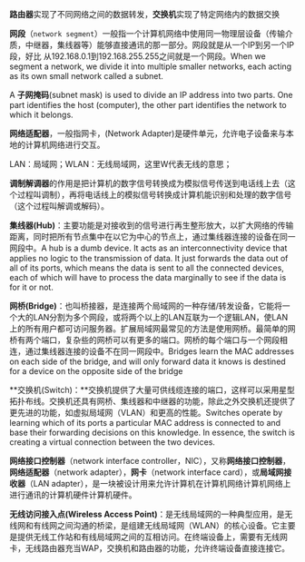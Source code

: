 **路由器**实现了不同网络之间的数据转发，**交换机**实现了特定网络内的数据交换



**网段**（`network segment`）一般指一个计算机网络中使用同一物理层设备（传输介质，中继器，集线器等）能够直接通讯的那一部分。网段就是从一个IP到另一个IP段，好比 从192.168.0.1到192.168.255.255之间就是一个网段。When we segment a network, we divide it into multiple smaller networks, each acting as its own small network called a subnet. 



 A **子网掩码**(subnet mask) is used to divide an IP address into two parts. One part identifies the host (computer), the other part identifies the network to which it belongs.



**网络适配器**，一般指网卡，(Network Adapter)是硬件单元，允许电子设备来与本地的计算机网络进行交互。



LAN：局域网；WLAN：无线局域网，这里W代表无线的意思；



**调制解调器**的作用是把计算机的数字信号转换成为模拟信号传送到电话线上去（这个过程叫调制），再将电话线上的模拟信号转换成计算机能识别和处理的数字信号（这个过程叫解调或解码）。



**集线器(Hub)**：主要功能是对接收到的信号进行再生整形放大，以扩大网络的传输距离，同时把所有节点集中在以它为中心的节点上，通过集线器连接的设备在同一网段中。A hub is a dumb device. It acts as an interconnectivity device that applies no logic to the transmission of data. It just forwards the data out of all of its ports, which means the data is sent to all the connected devices, each of which will have to process the data marginally to see if the data is for it or not.



**网桥(Bridge)**：也叫桥接器，是连接两个局域网的一种存储/转发设备，它能将一个大的LAN分割为多个网段，或将两个以上的LAN互联为一个逻辑LAN，使LAN上的所有用户都可访问服务器。扩展局域网最常见的方法是使用网桥。最简单的网桥有两个端口，复杂些的网桥可以有更多的端口。网桥的每个端口与一个网段相连，通过集线器连接的设备不在同一网段中。Bridges learn the MAC addresses on each side of the bridge, and will only forward data it knows is destined for a device on the opposite side of the bridge



**交换机(Switch)：**交换机提供了大量可供线缆连接的端口，这样可以采用星型拓扑布线。交换机还具有网桥、集线器和中继器的功能，除此之外交换机还提供了更先进的功能，如虚拟局域网（VLAN）和更高的性能。Switches operate by learning which of its ports a particular MAC address is connected to and base their forwarding decisions on this knowledge. In essence, the switch is creating a virtual connection between the two devices.



**网络接口控制器**（network interface controller，NIC），又称**网络接口控制器**，**网络适配器**（network adapter），**网卡**（network interface card），或**局域网接收器**（LAN adapter），是一块被设计用来允许计算机在计算机网络计算机网络上进行通讯的计算机硬件计算机硬件。



**无线访问接入点(Wireless Access Point)**：是无线局域网的一种典型应用，是无线网和有线网之间沟通的桥梁，是组建无线局域网（WLAN）的核心设备。它主要是提供无线工作站和有线局域网之间的互相访问。在终端设备上，需要有无线网卡，无线路由器充当WAP，交换机和路由器的功能，允许终端设备直接连接它。





